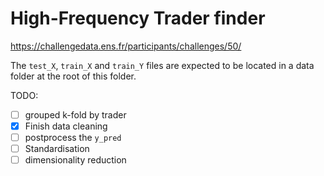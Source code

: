 # High-Frequency Trader finder

https://challengedata.ens.fr/participants/challenges/50/

The `test_X`, `train_X` and `train_Y` files are expected to be located in a data folder at the root of this folder. 

TODO:
- [ ] grouped k-fold by trader
- [X] Finish data cleaning
- [ ] postprocess the `y_pred`
- [ ] Standardisation
- [ ] dimensionality reduction